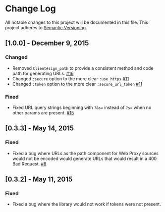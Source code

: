 # Change Log

All notable changes to this project will be documented in this file.
This project adheres to [Semantic Versioning](http://semver.org/).

## [1.0.0] - December 9, 2015
### Changed
- Removed `Client#sign_path` to provide a consistent method and code path for generating URLs. [#16](https://github.com/imgix/imgix-rb/issues/16)
- Changed `:secure` option to the more clear `:use_https` [#11](https://github.com/imgix/imgix-rb/issues/11)
- Changed `:token` option to the more clear `:secure_url_token` [#11](https://github.com/imgix/imgix-rb/issues/11)

### Fixed
- Fixed URL query strings beginning with `?&s=` instead of `?s=` when no other params are present. [#15](https://github.com/imgix/imgix-rb/issues/15)

## [0.3.3] - May 14, 2015
### Fixed
- Fixed a bug where URLs as the path component for Web Proxy sources would not be encoded would generate URLs that would result in a 400 Bad Request. [#8](https://github.com/imgix/imgix-rb/pull/8)

## [0.3.2] - May 11, 2015
### Fixed
- Fixed a bug where the library would not work if tokens were not present.
